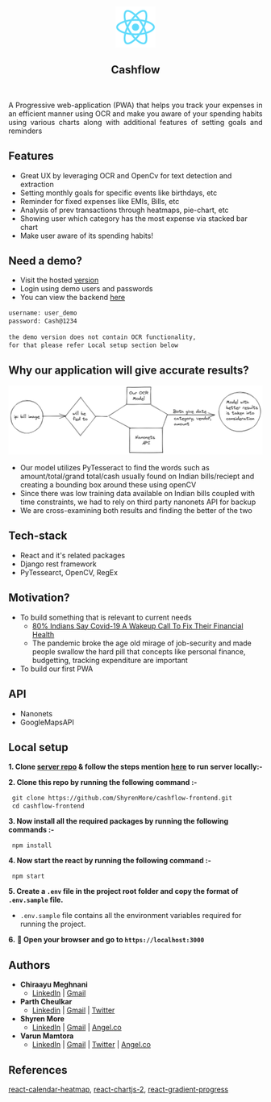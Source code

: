 <br />

<p align="center">
    <img src="public/logo192.png" width="80" height="80"/>
</p>

<h2 align="center">Cashflow</h2>
<br />

<p align="justify">
    A Progressive web-application (PWA) that helps you track your expenses in an efficient manner using OCR and make you aware of your spending habits using various charts along with additional features of setting goals and reminders
</p>

## Features 

- Great UX by leveraging OCR and OpenCv for text detection and extraction
- Setting monthly goals for specific events like birthdays, etc
- Reminder for fixed expenses  like EMIs, Bills, etc
- Analysis of prev transactions through heatmaps, pie-chart, etc
- Showing user which category has the most expense via stacked bar chart
- Make user aware of its spending habits!
 

## Need a demo?

- Visit the hosted [version](https://flowcash.netlify.app/login)
- Login using demo users and passwords
- You can view the backend [here](https://github.com/varunmamtora06/cashflow-backend)
```
username: user_demo
password: Cash@1234

the demo version does not contain OCR functionality, 
for that please refer Local setup section below 

```

## Why our application will give accurate results?

![](public/better-model.png)

- Our model utilizes PyTesseract to find the words such as amount/total/grand total/cash usually found on Indian bills/reciept and creating a bounding box around these using openCV
- Since there was low training data available on Indian bills coupled with time constraints, we had to rely on third party nanonets API for backup
- We are cross-examining both results and finding the better of the two

## Tech-stack

- React and it's related packages
- Django rest framework
- PyTessearct, OpenCV, RegEx

## Motivation?

- To build something that is relevant to current needs
    - [80% Indians Say Covid-19 A Wakeup Call To Fix Their Financial Health](https://www.outlookindia.com/website/story/business-news-80-indians-say-covid-19-a-wakeup-call-to-fix-their-financial-health-survey/399430)
    - The pandemic broke the age old mirage of job-security and made people swallow the hard pill that concepts like personal finance, budgetting, tracking expenditure are important
-  To build our first PWA

## API
- Nanonets
- GoogleMapsAPI

## Local setup
 
 **1. Clone [server repo](https://github.com/varunmamtora06/cashflow-backend) & follow the steps mention [here](https://github.com/varunmamtora06/cashflow-backend/blob/master/README.md) to run server locally:-**
 
 **2. Clone this repo by running the following command :-**
 ```
  git clone https://github.com/ShyrenMore/cashflow-frontend.git
  cd cashflow-frontend
 ```
 
 **3. Now install all the required packages by running the following commands :-**
 ```
  npm install 
 ```
 **4. Now start the react by running the following command :-**
 ```
  npm start
 ```
 **5. Create a `.env` file in the project root folder and copy the format of `.env.sample` file.**

   - `.env.sample` file contains all the environment variables required for running the project.
   
   
 **6.** **🎉  Open your browser and go to  `https://localhost:3000`**


## Authors

- **Chiraayu Meghnani**
    - [LinkedIn](http://www.linkedin.com/in/chiraayu-pravin) | [Gmail](mailto:chiraayupm@gmail.com) 
- **Parth Cheulkar**
    - [Linkedin](https://linkedin.com/in/parthcheulkar/) | [Gmail](pscheulkar12@gmail.com) | [Twitter](https://twitter.com/Parth_Vader__)
- **Shyren More**
    - [LinkedIn](https://www.linkedin.com/in/shyrenmore/) | [Gmail](mailto:shyren.more30@gmail.com) | [Angel.co](https://angel.co/u/shyren-more)
- **Varun Mamtora**
    - [LinkedIn](https://www.linkedin.com/in/varun-mamtora-0b725b171/) | [Gmail](mailto:varunmamtora@gmail.com) | [Twitter](https://twitter.com/MamtoraVarun) | [Angel.co](https://angel.co/u/varun-mamtora)
   
## References

[react-calendar-heatmap](https://github.com/kevinsqi/react-calendar-heatmap), [react-chartjs-2](https://react-chartjs-2.netlify.app/), [react-gradient-progress](https://github.com/prasannamestha/react-gradient-progress)
